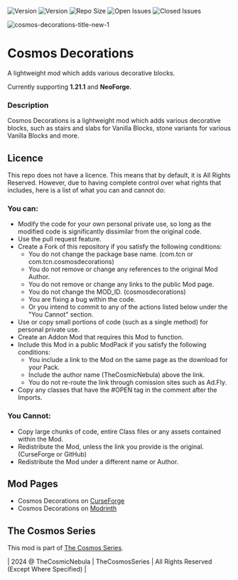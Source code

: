 ![Version](https://img.shields.io/badge/VERSION-1.21.1-3eff8e?style=for-the-badge) ![Version](https://img.shields.io/badge/Loader-NeoForge-ffa835?style=for-the-badge) ![Repo Size](https://img.shields.io/github/repo-size/TheCosmosSeries/CosmosDecorations?label=REPO%20SIZE&style=for-the-badge) ![Open Issues](https://img.shields.io/github/issues/TheCosmosSeries/CosmosDecorations?style=for-the-badge) ![Closed Issues](https://img.shields.io/github/issues-closed/TheCosmosSeries/CosmosDecorations?color=green&style=for-the-badge)

![cosmos-decorations-title-new-1](https://github.com/user-attachments/assets/ad412e14-c17a-4f9f-a3a1-df2961b3bf66)

# Cosmos Decorations
A lightweight mod which adds various decorative blocks.

Currently supporting **1.21.1** and **NeoForge**.

### Description
Cosmos Decorations is a lightweight mod which adds various decorative blocks, such as stairs and slabs for Vanilla Blocks, stone variants for various Vanilla Blocks and more.

## Licence
This repo does not have a licence. This means that by default, it is All Rights Reserved. However, due to having complete control over what rights that includes, here is a list of what you can and cannot do:

### You can:
 - Modify the code for your own personal private use, so long as the modified code is significantly dissimilar from the original code.
 - Use the pull request feature.
 - Create a Fork of this repository if you satisfy the following conditions:
   - You do not change the package base name. (com.tcn or com.tcn.cosmosdecorations)
   - You do not remove or change any references to the original Mod Author.
   - You do not remove or change any links to the public Mod page.
   - You do not change the MOD_ID. (cosmosdecorations)
   - You are fixing a bug within the code.
   - Or you intend to commit to any of the actions listed below under the "You Cannot" section.
 - Use or copy small portions of code (such as a single method) for personal private use.
 - Create an Addon Mod that requires this Mod to function.
 - Include this Mod in a public ModPack if you satisfy the following conditions:
   - You include a link to the Mod on the same page as the download for your Pack.
   - Include the author name (TheCosmicNebula) above the link.
   - You do not re-route the link through comission sites such as Ad.Fly.
- Copy any classes that have the #OPEN tag in the comment after the Imports.

### You Cannot:
 - Copy large chunks of code, entire Class files or any assets contained within the Mod.
 - Redistribute the Mod, unless the link you provide is the original. (CurseForge or GitHub)
 - Redistribute the Mod under a different name or Author.

## Mod Pages
- Cosmos Decorations on [CurseForge](https://minecraft.curseforge.com/projects/cosmos-decorations)
- Cosmos Decorations on [Modrinth](https://modrinth.com/mod/cosmos-decorations)

## The Cosmos Series
This mod is part of [The Cosmos Series](https://www.github.com/TheCosmosSeries).

| 2024 @ TheCosmicNebula | TheCosmosSeries | All Rights Reserved (Except Where Specified) |

